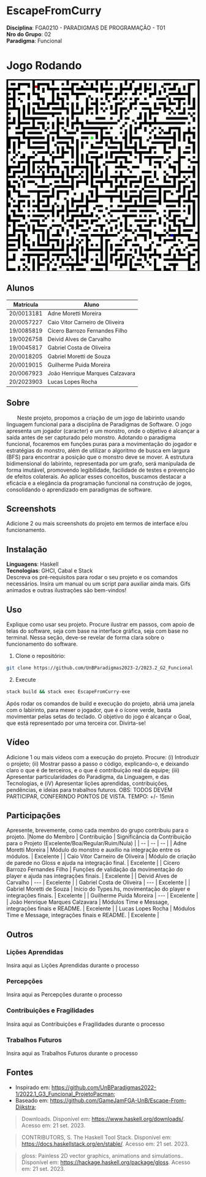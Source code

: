 # EscapeFromCurry

**Disciplina**: FGA0210 - PARADIGMAS DE PROGRAMAÇÃO - T01 <br>
**Nro do Grupo**: 02<br>
**Paradigma**: Funcional<br>

# Jogo Rodando
![Alt Text](/assets/rodando_jogo.gif)

## Alunos
|Matrícula | Aluno |
| -- | -- |
| 20/0013181 | Adne Moretti Moreira |
| 20/0057227 | Caio Vitor Carneiro de Oliveira |
| 19/0085819 | Cícero Barrozo Fernandes Filho |
| 19/0026758 | Deivid Alves de Carvalho |
| 19/0045817 | Gabriel Costa de Oliveira |
| 20/0018205 | Gabriel Moretti de Souza |
| 20/0019015 | Guilherme Puida Moreira |
| 20/0067923 | João Henrique Marques Calzavara |
| 20/2023903 | Lucas Lopes Rocha |

## Sobre 
[//]: # (Descreva o seu projeto em linhas gerais.)
[//]: # (Use referências, links, que permitam conhecer um pouco mais sobre o projeto.)
[//]: # (Capriche nessa seção, pois ela é a primeira a ser lida pelos interessados no projeto.)

&emsp;&emsp;Neste projeto, propomos a criação de um jogo de labirinto usando linguagem funcional para a disciplina de Paradigmas de Software. O jogo apresenta um jogador (caracter) e um monstro, onde o objetivo é alcançar a saída antes de ser capturado pelo monstro. Adotando o paradigma funcional, focaremos em funções puras para a movimentação do jogador e estratégias do monstro, além de utilizar o algoritmo de busca em largura (BFS) para encontrar a posição que o monstro deve se mover. A estrutura bidimensional do labirinto, representada por um grafo, será manipulada de forma imutável, promovendo legibilidade, facilidade de testes e prevenção de efeitos colaterais. Ao aplicar esses conceitos, buscamos destacar a eficácia e a elegância da programação funcional na construção de jogos, consolidando o aprendizado em paradigmas de software.

## Screenshots
Adicione 2 ou mais screenshots do projeto em termos de interface e/ou funcionamento.

## Instalação 
**Linguagens**: Haskell<br>
**Tecnologias**: GHCI, Cabal e Stack <br>
Descreva os pré-requisitos para rodar o seu projeto e os comandos necessários.
Insira um manual ou um script para auxiliar ainda mais.
Gifs animados e outras ilustrações são bem-vindos!

## Uso 
Explique como usar seu projeto.
Procure ilustrar em passos, com apoio de telas do software, seja com base na interface gráfica, seja com base no terminal.
Nessa seção, deve-se revelar de forma clara sobre o funcionamento do software.


1. Clone o repositório:

```bash
git clone https://github.com/UnBParadigmas2023-2/2023.2_G2_Funcional
```

2. Execute

```bash
stack build && stack exec EscapeFromCurry-exe
```

Após rodar os comandos de build e execução do projeto, abriá uma janela com o labirinto, para mexer o jogador, que é o ícone verde, basta movimentar pelas setas do teclado. O objetivo do jogo é alcançar o Goal, que está representado por uma terceira cor. Divirta-se! 

## Vídeo
Adicione 1 ou mais vídeos com a execução do projeto.
Procure: 
(i) Introduzir o projeto;
(ii) Mostrar passo a passo o código, explicando-o, e deixando claro o que é de terceiros, e o que é contribuição real da equipe;
(iii) Apresentar particularidades do Paradigma, da Linguagem, e das Tecnologias, e
(iV) Apresentar lições aprendidas, contribuições, pendências, e ideias para trabalhos futuros.
OBS: TODOS DEVEM PARTICIPAR, CONFERINDO PONTOS DE VISTA.
TEMPO: +/- 15min

## Participações
Apresente, brevemente, como cada membro do grupo contribuiu para o projeto.
|Nome do Membro | Contribuição | Significância da Contribuição para o Projeto (Excelente/Boa/Regular/Ruim/Nula) |
| -- | -- | -- |
| Adne Moretti Moreira | Módulo do monstro e auxílio na integração entre os módulos. | Excelente |
| Caio Vitor Carneiro de Oliveira | Módulo de criação de parede no Gloss e ajuda na integração final. | Excelente |
| Cícero Barrozo Fernandes Filho | Funções de validação da movimentação do player e ajuda nas integrações finais. | Excelente |
| Deivid Alves de Carvalho | --- | Excelente |
| Gabriel Costa de Oliveira | --- | Excelente |
| Gabriel Moretti de Souza | Início do Types.hs, movimentação do player e integrações finais. | Excelente |
| Guilherme Puida Moreira | --- | Excelente |
| João Henrique Marques Calzavara | Módulos Time e Message, integrações finais e README. | Excelente |
| Lucas Lopes Rocha | Módulos Time e Message, integrações finais e README. | Excelente |

## Outros 

### Lições Aprendidas
Insira aqui as Lições Aprendidas durante o processo

### Percepções
Insira aqui as Percepções durante o processo

### Contribuições e Fragilidades
Insira aqui as Contribuições e Fragilidades durante o processo

### Trabalhos Futuros
Insira aqui as Trabalhos Futuros durante o processo

## Fontes
- Inspirado em: https://github.com/UnBParadigmas2022-1/2022.1_G3_Funcional_ProjetoPacman;
- Baseado em: https://github.com/GameJamFGA-UnB/Escape-From-Dijkstra;

> Downloads.  Disponível em: <https://www.haskell.org/downloads/>. Acesso em: 21 set. 2023.

> CONTRIBUTORS, S. The Haskell Tool Stack.  Disponível em: <https://docs.haskellstack.org/en/stable/>. Acesso em: 21 set. 2023.

> gloss: Painless 2D vector graphics, animations and simulations..  Disponível em: <https://hackage.haskell.org/package/gloss>. Acesso em: 21 set. 2023.


